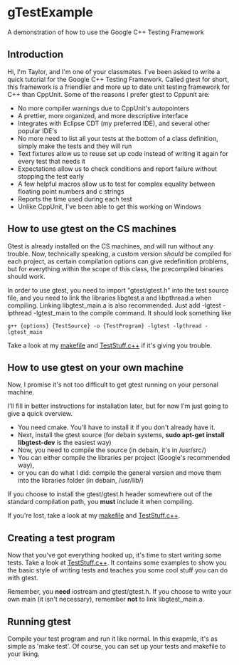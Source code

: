 gTestExample
============

A demonstration of how to use the Google C++ Testing Framework

Introduction
------------
Hi, I'm Taylor, and I'm one of your classmates.
I've been asked to write a quick tutorial for the Google C++ Testing Framework.
Called gtest for short, this framework is a friendlier and more up to date unit testing framework for C++ than CppUnit.
Some of the reasons I prefer gtest to Cppunit are:
- No more compiler warnings due to CppUnit's autopointers
- A prettier, more organized, and more descriptive interface
- Integrates with Eclipse CDT (my preferred IDE), and several other popular IDE's
- No more need to list all your tests at the bottom of a class definition, simply make the tests and they will run
- Text fixtures allow us to reuse set up code instead of writing it again for every test that needs it
- Expectations allow us to check conditions and report failure without stopping the test early
- A few helpful macros allow us to test for complex equality between floating point numbers and c strings
- Reports the time used during each test
- Unlike CppUnit, I've been able to get this working on Windows

How to use gtest on the CS machines
-----------------------------------
Gtest is already installed on the CS machines, and will run without any trouble.
Now, technically speaking, a custom version *should* be compiled for each project,
as certain compilation options can give redefinition problems,
but for everything within the scope of this class, the precompiled binaries should work.

In order to use gtest, you need to import "gtest/gtest.h" into the test source file,
and you need to link the libraries libgtest.a and libpthread.a when compiling.
Linking libgtest_main.a is also recommended.
Just add -lgtest -lpthread -lgtest_main to the compile command.
It should look something like

    g++ {options} {TestSource} -o {TestProgram} -lgtest -lpthread -lgtest_main

Take a look at my [makefile](https://github.com/taylormck/gTestExample/blob/master/makefile)
and [TestStuff.c++](https://github.com/taylormck/gTestExample/blob/master/TestStuff.c%2B%2B) if it's giving you trouble.

How to use gtest on your own machine
------------------------------------
Now, I promise it's not too difficult to get gtest running on your personal machine.

I'll fill in better instructions for installation later, but for now I'm just going to give a quick overview.
- You need cmake. You'll have to install it if you don't already have it.
- Next, install the gtest source (for debain systems, **sudo apt-get install libgtest-dev** is the easiest way)
- Now, you need to compile the source (in debain, it's in /usr/src/)
- You can either compile the libraries per project (Google's recommended way),
- or you can do what I did: compile the general version and move them into the libraries folder (in debain, /usr/lib/)

If you choose to install the gtest/gtest.h header somewhere out of the standard compilation path, you **must** include it when compiling.

If you're lost, take a look at my [makefile](https://github.com/taylormck/gTestExample/blob/master/makefile)
and [TestStuff.c++](https://github.com/taylormck/gTestExample/blob/master/TestStuff.c%2B%2B).

Creating a test program
-----------------------
Now that you've got everything hooked up, it's time to start writing some tests.
Take a look at [TestStuff.c++](https://github.com/taylormck/gTestExample/blob/master/TestStuff.c%2B%2B).
It contains some examples to show you the basic style of writing tests
and teaches you some cool stuff you can do with gtest.

Remember, you **need** iostream and gtest/gtest.h.
If you choose to write your own main (it isn't necessary), remember **not** to link libgtest_main.a.

Running gtest
-------------
Compile your test program and run it like normal.
In this exapmle, it's as simple as 'make test'.
Of course, you can set up your tests and makefile to your liking.